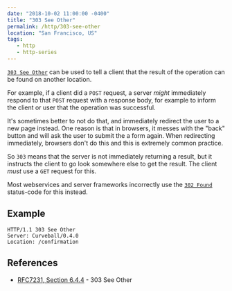 ```yaml
---
date: "2018-10-02 11:00:00 -0400"
title: "303 See Other"
permalink: /http/303-see-other
location: "San Francisco, US"
tags:
   - http
   - http-series
---
```


[`303 See Other`][1] can be used to tell a client that the result of the
operation can be found on another location.

For example, if a client did a `POST` request, a server _might_ immediately
respond to that `POST` request with a response body, for example to inform the
client or user that the operation was successful.

It's sometimes better to not do that, and immediately redirect the user to a
new page instead. One reason is that in browsers, it messes with the "back"
button and will ask the user to submit the a form again. When redirecting
immediately, browsers don't do this and this is extremely common practice.

So `303` means that the server is not immediately returning a result, but it
instructs the client to go look somewhere else to get the result. The client
_must_ use a `GET` request for this.

Most webservices and server frameworks incorrectly use the [`302 Found`][2]
status-code for this instead.

Example
-------

```http
HTTP/1.1 303 See Other
Server: Curveball/0.4.0
Location: /confirmation
```

References
----------

* [RFC7231, Section 6.4.4][2] - 303 See Other

[1]: https://tools.ietf.org/html/rfc7231#section-6.4.4 "303 See Other"
[2]: /http/302-found
